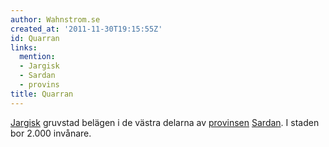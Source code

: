 ```yaml
---
author: Wahnstrom.se
created_at: '2011-11-30T19:15:55Z'
id: Quarran
links:
  mention:
  - Jargisk
  - Sardan
  - provins
title: Quarran
---
```


[Jargisk] gruvstad belägen i de västra delarna av [provinsen][] [Sardan]. I staden bor 2.000
invånare.

  [Jargisk]: Jargisk
  [provinsen]: provins
  [Sardan]: Sardan